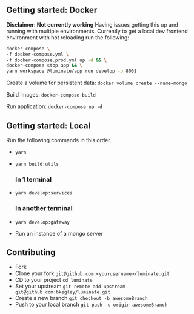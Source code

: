 ## Getting started: Docker

**Disclaimer: Not currently working**
Having issues getting this up and running with multiple environments. Currently to get a local dev frontend environment with hot reloading run the following:

```sh
docker-compose \
-f docker-compose.yml \
-f docker-compose.prod.yml up -d && \
docker-compose stop app && \
yarn workspace @luminate/app run develop -p 8001
```

Create a volume for persistent data:
`docker volume create --name=mongo`

Build images:
`docker-compose build`

Run application:
`docker-compose up -d`

## Getting started: Local

Run the following commands in this order.

- `yarn`
- `yarn build:utils`

  ### In 1 terminal

- `yarn develop:services`

  ### In another terminal

- `yarn develop:gateway`
- Run an instance of a mongo server

## Contributing

- Fork
- Clone your fork `git@github.com:<yourusername>/luminate.git`
- CD to your project `cd luminate`
- Set your upstream `git remote add upstream git@github.com:bkegley/luminate.git`
- Create a new branch `git checkout -b awesomeBranch`
- Push to your local branch `git push -u origin awesomeBranch`
